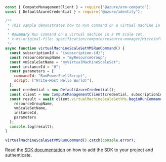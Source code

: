 ```javascript
const { ComputeManagementClient } = require("@azure/arm-compute");
const { DefaultAzureCredential } = require("@azure/identity");

/**
 * This sample demonstrates how to Run command on a virtual machine in a VM scale set.
 *
 * @summary Run command on a virtual machine in a VM scale set.
 * x-ms-original-file: specification/compute/resource-manager/Microsoft.Compute/stable/2021-11-01/examples/runCommands/VMScaleSetRunCommand.json
 */
async function virtualMachineScaleSetVMSRunCommand() {
  const subscriptionId = "{subscription-id}";
  const resourceGroupName = "myResourceGroup";
  const vmScaleSetName = "myVirtualMachineScaleSet";
  const instanceId = "0";
  const parameters = {
    commandId: "RunPowerShellScript",
    script: ["Write-Host Hello World!"],
  };
  const credential = new DefaultAzureCredential();
  const client = new ComputeManagementClient(credential, subscriptionId);
  const result = await client.virtualMachineScaleSetVMs.beginRunCommandAndWait(
    resourceGroupName,
    vmScaleSetName,
    instanceId,
    parameters
  );
  console.log(result);
}

virtualMachineScaleSetVMSRunCommand().catch(console.error);
```

Read the [SDK documentation](https://github.com/Azure/azure-sdk-for-js/blob/%40azure%2Farm-compute_17.3.1/sdk/compute/arm-compute/README.md) on how to add the SDK to your project and authenticate.
